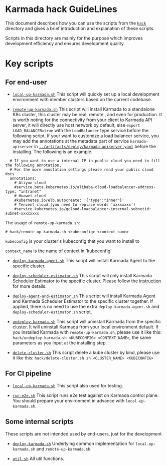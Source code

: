 # Karmada hack GuideLines

This document describes how you can use the scripts from the [`hack`](.) directory
and gives a brief introduction and explanation of these scripts.

Scripts in this directory are mainly for the purpose which improves development efficiency and
ensures development quality.

# Key scripts

## For end-user

- [`local-up-karmada.sh`](local-up-karmada.sh) This script will quickly set up a local development environment with member clusters based on the current codebase.

- [`remote-up-karmada.sh`](remote-up-karmada.sh) This script will install Karmada to a standalone K8s cluster, this cluster
  may be real, remote , and even for production. It is worth noting for the connectivity from your client to Karmada API server,
  it will directly use host network by default, else `export LOAD_BALANCER=true` with the `LoadBalancer` type service before the following script.
  If your want to customize a load balancer service, you may add the annotations at the metadata part of service `karmada-apiserver` in
  [`../artifacts/deploy/karmada-apiserver.yaml`](../artifacts/deploy/karmada-apiserver.yaml) before the installing. The
  following is an example.
```
  # If you want to use a internal IP in public cloud you need to fill the following annotation, 
  # For the more annotation settings please read your public cloud docs
  annotations: 
    # Aliyun cloud
    #service.beta.kubernetes.io/alibaba-cloud-loadbalancer-address-type: "intranet"
    # Huawei cloud
    #kubernetes.io/elb.autocreate: '{"type":"inner"}'
    # Tencent cloud (you need to replace words 'xxxxxxxx')
    #service.kubernetes.io/qcloud-loadbalancer-internal-subnetid: subnet-xxxxxxxx
```
  The usage of `remote-up-karmada.sh`:
```
# hack/remote-up-karmada.sh <kubeconfig> <context_name>
```
`kubeconfig` is your cluster's kubeconfig that you want to install to

`context_name` is the name of context in 'kubeconfig'

- [`deploy-karmada-agent.sh`](deploy-karmada-agent.sh) This script will install Karmada Agent to the specific cluster.

- [`deploy-scheduler-estimator.sh`](deploy-scheduler-estimator.sh) This script will only install Karmada Scheduler 
  Estimator to the specific cluster. Please follow the [instruction](../docs/scheduler-estimator.md) for more details.

- [`deploy-agent-and-estimator.sh`](deploy-agent-and-estimator.sh) This script will install Karmada Agent and Karmada 
  Scheduler Estimator to the specific cluster together. If applied, there is no need to use the extra `deploy-karmada-agent.sh`
  and `deploy-scheduler-estimator.sh` script.

- [`undeploy-karmada.sh`](undeploy-karmada.sh) This script will uninstall Karmada from the specific cluster.
  It will uninstall Karmada from your local environment default. If you installed Karmada with `remote-up-karmada.sh`,
  please use it like this: `hack/undeploy-karmada.sh <KUBECONFIG> <CONTEXT_NAME>`, the same parameters as you input at
  the installing step.

- [`delete-cluster.sh`](delete-cluster.sh) This script delete a kube cluster by kind,
  please use it like this: `hack/delete-cluster.sh.sh <CLUSTER_NAME> <KUBECONFIG>`

## For CI pipeline
- [`local-up-karmada.sh`](local-up-karmada.sh) This script also used for testing.

- [`run-e2e.sh`](run-e2e.sh) This script runs e2e test against on Karmada control plane. You should prepare your environment
  in advance with `local-up-karmada.sh`.

## Some internal scripts
These scripts are not intended used by end-users, just for the development
- [`deploy-karmada.sh`](deploy-karmada.sh) Underlying common implementation for `local-up-karmada.sh` and `remote-up-karmada.sh`.

- [`util.sh`](util.sh) All util functions.
